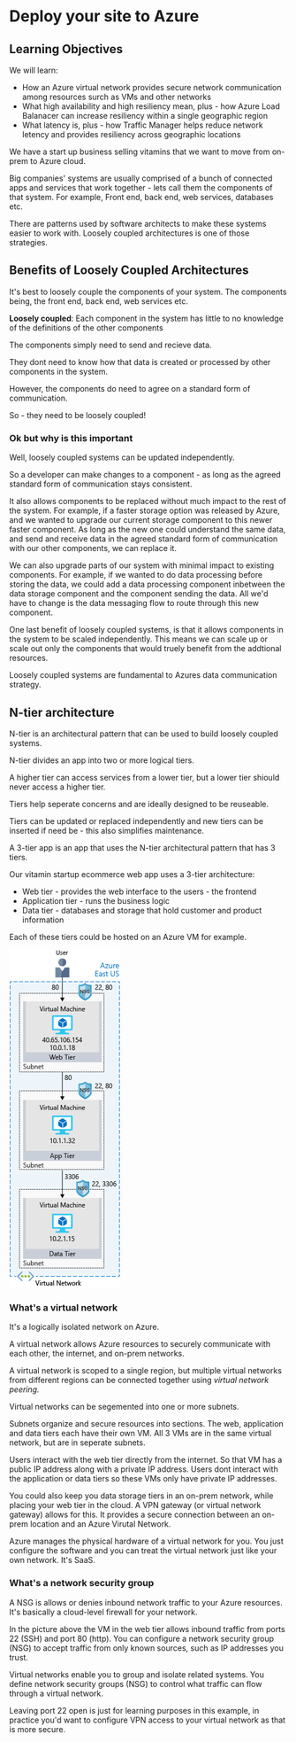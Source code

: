 # Deploy your site to Azure

## Learning Objectives

We will learn:

- How an Azure virtual network provides secure network communication among resources surch as VMs and other networks
- What high availability and high resiliency mean, plus - how Azure Load Balanacer can increase resiliency within a single geographic region
- What latency is, plus - how Traffic Manager helps reduce network letency and provides resiliency across geographic locations

We have a start up business selling vitamins that we want to move from on-prem to Azure cloud.

Big companies' systems are usually comprised of a bunch of connected apps and services that work together - lets call them the components of that system. For example, Front end, back end, web services, databases etc.

There are patterns used by software architects to make these systems easier to work with. Loosely coupled architectures is one of those strategies.

## Benefits of Loosely Coupled Architectures

It's best to loosely couple the components of your system. The components being, the front end, back end, web services etc.

**Loosely coupled**: Each component in the system has little to no knowledge of the definitions of the other components

The components simply need to send and recieve data.

They dont need to know how that data is created or processed by other components in the system.

However, the components do need to agree on a standard form of communication.

So - they need to be loosely coupled!

### Ok but why is this important

Well, loosely coupled systems can be updated independently.

So a developer can make changes to a component - as long as the agreed standard form of communication stays consistent.

It also allows components to be replaced without much impact to the rest of the system. For example, if a faster storage option was released by Azure, and we wanted to upgrade our current storage component to this newer faster component. As long as the new one could understand the same data, and send and receive data in the agreed standard form of communication with our other components, we can replace it.

We can also upgrade parts of our system with minimal impact to existing components. For example, if we wanted to do data processing before storing the data, we could add a data processing component inbetween the data storage component and the component sending the data. All we'd have to change is the data messaging flow to route through this new component.

One last benefit of loosely coupled systems, is that it allows components in the system to be scaled independently. This means we can scale up or scale out only the components that would truely benefit from the addtional resources.

Loosely coupled systems are fundamental to Azures data communication strategy.

## N-tier architecture

N-tier is an architectural pattern that can be used to build loosely coupled systems.

N-tier divides an app into two or more logical tiers.

A higher tier can access services from a lower tier, but a lower tier shiould never access a higher tier.

Tiers help seperate concerns and are ideally designed to be reuseable.

Tiers can be updated or replaced independently and new tiers can be inserted if need be - this also simplifies maintenance.

A 3-tier app is an app that uses the N-tier architectural pattern that has 3 tiers.

Our vitamin startup ecommerce web app uses a 3-tier architecture:

- Web tier - provides the web interface to the users - the frontend
- Application tier - runs the business logic
- Data tier - databases and storage that hold customer and product information

Each of these tiers could be hosted on an Azure VM for example.

![](./test-deployment.png)

### What's a virtual network

It's a logically isolated network on Azure.

A virtual network allows Azure resources to securely communicate with each other, the internet, and on-prem networks.

A virtual network is scoped to a single region, but multiple virtual networks from different regions can be connected together using *virtual network peering.*

Virtual networks can be segemented into one or more subnets.

Subnets organize and secure resources into sections. The web, application and data tiers each have their own VM. All 3 VMs are in the same virtual network, but are in seperate subnets.

Users interact with the web tier directly from the internet. So that VM has a public IP address along with a private IP address. Users dont interact with the application or data tiers so these VMs only have private IP addresses.

You could also keep you data storage tiers in an on-prem network, while placing your web tier in the cloud. A VPN gateway (or virtual network gateway) allows for this. It provides a secure connection between an on-prem location and an Azure Virutal Network.

Azure manages the physical hardware of a virtual network for you. You just configure the software and you can treat the virtual network just like your own network. It's SaaS.

### What's a network security group

A NSG is allows or denies inbound network traffic to your Azure resources. It's basically a cloud-level firewall for your network.

In the picture above the VM in the web tier allows inbound traffic from ports 22 (SSH) and port 80 (http). You can configure a network security group (NSG) to accept traffic from only known sources, such as IP addresses you trust.

Virtual networks enable you to group and isolate related systems. You define network security groups (NSG) to control what traffic can flow through a virtual network.

Leaving port 22 open is just for learning purposes in this example, in practice you'd want to configure VPN access to your virtual network as that is more secure.
